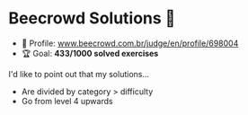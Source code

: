 # Beecrowd Solutions 🐝

* 👤 Profile: www.beecrowd.com.br/judge/en/profile/698004
* 🏆 Goal: **433/1000 solved exercises**

I'd like to point out that my solutions...

* Are divided by category > difficulty
* Go from level 4 upwards
